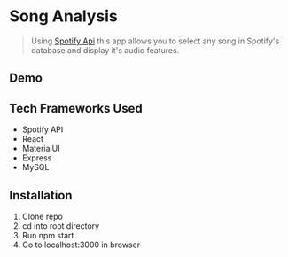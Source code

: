 # Song Analysis
> Using [Spotify Api](https://developer.spotify.com/documentation/web-api/) this app allows you to select any song in Spotify's database and display it's audio features.
## Demo
## Tech Frameworks Used
* Spotify API
* React
* MaterialUI
* Express
* MySQL
## Installation
1. Clone repo
2. cd into root directory
3. Run npm start
4. Go to localhost:3000 in browser

